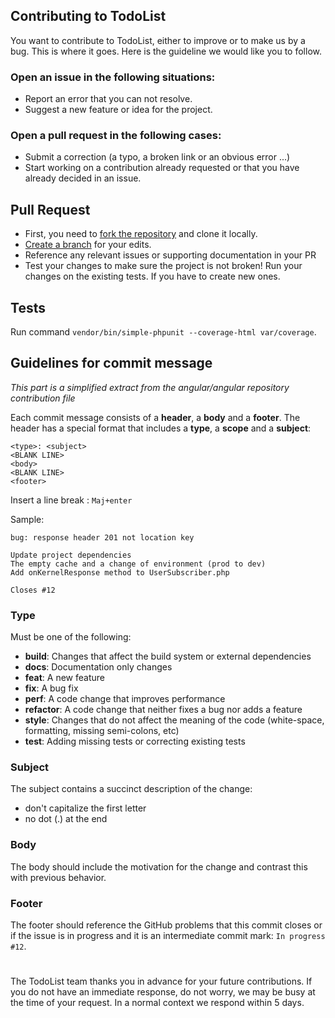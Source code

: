 ## Contributing to TodoList

You want to contribute to TodoList, either to improve or to make us by a bug. This is where it goes. Here is the guideline we would like you to follow.

### Open an issue in the following situations:

- Report an error that you can not resolve.
- Suggest a new feature or idea for the project.

### Open a pull request in the following cases:

- Submit a correction (a typo, a broken link or an obvious error ...)
- Start working on a contribution already requested or that you have already decided in an issue.

## Pull Request

- First, you need to [fork the repository](https://guides.github.com/activities/forking/) and clone it locally.
- [Create a branch](https://guides.github.com/introduction/flow/) for your edits.
- Reference any relevant issues or supporting documentation in your PR
- Test your changes to make sure the project is not broken! Run your changes on the existing tests. If you have to create new ones.

## Tests

Run command `vendor/bin/simple-phpunit --coverage-html var/coverage`.

## Guidelines for commit message

*This part is a simplified extract from the angular/angular repository contribution file*

Each commit message consists of a **header**, a **body** and a **footer**. The header has a special format that includes a **type**, a **scope** and a **subject**:
```
<type>: <subject>
<BLANK LINE>
<body>
<BLANK LINE>
<footer>
```
Insert a line break : `Maj+enter`

Sample:
```
bug: response header 201 not location key

Update project dependencies
The empty cache and a change of environment (prod to dev)
Add onKernelResponse method to UserSubscriber.php

Closes #12
```

### Type
Must be one of the following:

- **build**: Changes that affect the build system or external dependencies
- **docs**: Documentation only changes
- **feat**: A new feature
- **fix**: A bug fix
- **perf**: A code change that improves performance
- **refactor**: A code change that neither fixes a bug nor adds a feature
- **style**: Changes that do not affect the meaning of the code (white-space, formatting, missing semi-colons, etc)
- **test**: Adding missing tests or correcting existing tests

### Subject
The subject contains a succinct description of the change:

- don't capitalize the first letter
- no dot (.) at the end

### Body
The body should include the motivation for the change and contrast this with previous behavior.

### Footer
The footer should reference the GitHub problems that this commit closes or if the issue is in progress and it is an intermediate commit mark: `In progress #12`.

#

The TodoList team thanks you in advance for your future contributions. If you do not have an immediate response, do not worry, we may be busy at the time of your request. In a normal context we respond within 5 days.
